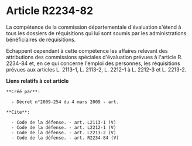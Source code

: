 # Article R2234-82

La compétence de la commission départementale d'évaluation s'étend à tous les dossiers de réquisitions qui lui sont soumis
par les administrations bénéficiaires de réquisitions. 

Echappent cependant à cette compétence les affaires relevant des attributions des commissions spéciales d'évaluation prévues
à l'article R. 2234-84 et, en ce qui concerne l'emploi des personnes, les réquisitions prévues aux articles L. 2113-1, L.
2113-2, L. 2212-1 à L. 2212-3 et L. 2213-2.

**Liens relatifs à cet article**

	**Créé par**:

	  - Décret n°2009-254 du 4 mars 2009 - art.

	**Cite**:

	  - Code de la défense. - art. L2113-1 (V)
	  - Code de la défense. - art. L2212-1 (V)
	  - Code de la défense. - art. L2213-2 (V)
	  - Code de la défense. - art. R2234-84 (V)
